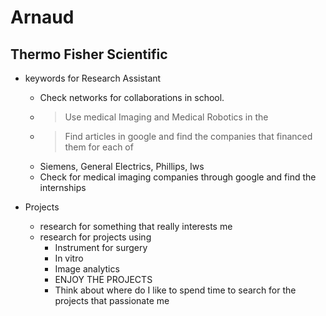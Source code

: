 # Arnaud
## Thermo Fisher Scientific

- keywords for Research Assistant
  - Check networks for collaborations in school.
  - > Use medical Imaging and Medical Robotics in the
  - > Find articles in google and find the companies that financed them for each of
  - Siemens, General Electrics, Phillips, Iws
  - Check for medical imaging companies through google and find the internships

- Projects
  - research for something that really interests me
  - research for projects using
    - Instrument for surgery
    - In vitro
    - Image analytics
    - ENJOY THE PROJECTS
    - Think about where do I like to spend time to search for the projects that passionate me

